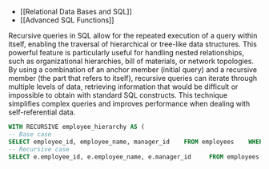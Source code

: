 - [[Relational Data Bases and SQL]]
- [[Advanced SQL Functions]]

Recursive queries in SQL allow for the repeated execution of a query within itself, enabling the traversal of hierarchical or tree-like data structures. This powerful feature is particularly useful for handling nested relationships, such as organizational hierarchies, bill of materials, or network topologies. By using a combination of an anchor member (initial query) and a recursive member (the part that refers to itself), recursive queries can iterate through multiple levels of data, retrieving information that would be difficult or impossible to obtain with standard SQL constructs. This technique simplifies complex queries and improves performance when dealing with self-referential data.

```sql
WITH RECURSIVE employee_hierarchy AS (
-- Base case     
SELECT employee_id, employee_name, manager_id    FROM employees    WHERE manager_id IS NULL     UNION ALL     
-- Recursive case     
SELECT e.employee_id, e.employee_name, e.manager_id     FROM employees e    INNER JOIN employee_hierarchy eh ON e.manager_id = eh.employee_id ) SELECT * FROM employee_hierarchy;
```
